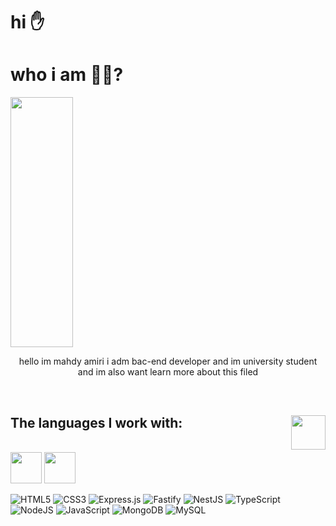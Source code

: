 # hi ✋
# who i am 🤷‍♂️?
<img align="center" width="100p" height="400px" src="https://user-images.githubusercontent.com/74038190/213910845-af37a709-8995-40d6-be59-724526e3c3d7.gif" />
<br />

<p align="center" font-size: 15px;>hello im mahdy amiri i adm bac-end developer and im university student and im also want learn more about this filed  </p>

<br />

## The languages ​​I work with: <img height="55px" align="right" src="https://user-images.githubusercontent.com/74038190/212284087-bbe7e430-757e-4901-90bf-4cd2ce3e1852.gif" />

<br />
<img height="50px" src="https://user-images.githubusercontent.com/74038190/212257454-16e3712e-945a-4ca2-b238-408ad0bf87e6.gif" />
<img height="50px" src="https://user-images.githubusercontent.com/74038190/212257460-738ff738-247f-4445-a718-cdd0ca76e2db.gif" />

![HTML5](https://img.shields.io/badge/html5-%23E34F26.svg?style=for-the-badge&logo=html5&logoColor=white) ![CSS3](https://img.shields.io/badge/css3-%231572B6.svg?style=for-the-badge&logo=css3&logoColor=white) ![Express.js](https://img.shields.io/badge/express.js-%23404d59.svg?style=for-the-badge&logo=express&logoColor=%2361DAFB) ![Fastify](https://img.shields.io/badge/fastify-%23000000.svg?style=for-the-badge&logo=fastify&logoColor=white) ![NestJS](https://img.shields.io/badge/nestjs-%23E0234E.svg?style=for-the-badge&logo=nestjs&logoColor=white) ![TypeScript](https://img.shields.io/badge/typescript-%23007ACC.svg?style=for-the-badge&logo=typescript&logoColor=white) ![NodeJS](https://img.shields.io/badge/node.js-6DA55F?style=for-the-badge&logo=node.js&logoColor=white) ![JavaScript](https://img.shields.io/badge/javascript-%23323330.svg?style=for-the-badge&logo=javascript&logoColor=%23F7DF1E) ![MongoDB](https://img.shields.io/badge/MongoDB-%234ea94b.svg?style=for-the-badge&logo=mongodb&logoColor=white) ![MySQL](https://img.shields.io/badge/mysql-4479A1.svg?style=for-the-badge&logo=mysql&logoColor=white)
